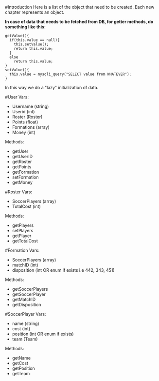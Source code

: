 #Introduction
Here is a list of the object that need to be created. Each new chapter represents an object.

**In case of data that needs to be fetched from DB, for getter methods, do something like this:**

    getValue(){
      if(this.value == null){
        this.setValue();
        return this.value;
      }
      else
        return this.value;
    }
    setValue(){
      this.value = mysqli_query("SELECT value from WHATEVER");
    }

In this way we do a "lazy" initialization of data.

#User
Vars:

  + Username (string)
  + Userid (int)
  + Roster (Roster)
  + Points (float)
  + Formations (array<Formation>)
  + Money (int)

Methods:

  + getUser
  + getUserID
  + getRoster
  + getPoints
  + getFormation
  + setFormation
  + getMoney

#Roster
Vars:

  + SoccerPlayers (array<SoccerPlayer>)
  + TotalCost (int)

Methods:

  + getPlayers
  + setPlayers
  + getPlayer
  + getTotalCost

#Formation
Vars:

  + SoccerPlayers (array<SoccerPlayer>)
  + matchID (int)
  + disposition (int OR enum if exists i.e 442, 343, 451)

Methods:

  + getSoccerPlayers
  + getSoccerPlayer
  + getMatchID
  + getDisposition

#SoccerPlayer
Vars:

  + name (string)
  + cost (int)
  + position (int OR enum if exists)
  + team (Team)

Methods:

  + getName
  + getCost
  + getPosition
  + getTeam